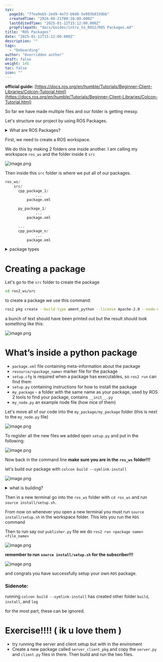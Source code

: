 ```yaml
---
sys:
  pageId: "7fea9eb5-2ed9-4e73-b6d6-5e093b833dbb"
  createdTime: "2024-08-21T00:28:00.000Z"
  lastEditedTime: "2025-01-12T15:12:00.000Z"
  propFilepath: "docs/Guides/intro_to_ROS2/ROS Packages.md"
title: "ROS Packages"
date: "2025-01-12T15:12:00.000Z"
description: ""
tags:
  - "Onboarding"
author: "Overridden author"
draft: false
weight: 145
toc: false
icon: ""
---
```


**official guide:** [https://docs.ros.org/en/humble/Tutorials/Beginner-Client-Libraries/Colcon-Tutorial.html](https://docs.ros.org/en/humble/Tutorials/Beginner-Client-Libraries/Colcon-Tutorial.html)

So far we have made multiple files and our folder is getting messy.

Let's structure our project by using ROS Packages.

<details>

<summary>What are ROS Packages?</summary>

ROS Packages are, as the name implies, packages of code that are highly sharable between ROS developers.

They consist of a folder, `package.xml` file, and source code

```python
      cpp_package_1/
		      ... imagine much code files here ..
          package.xml
```

</details>

First, we need to create a ROS workspace.

We do this by making 2 folders one inside another. I am calling my workspace `ros_ws` and the folder inside it `src`

![image.png](https://prod-files-secure.s3.us-west-2.amazonaws.com/d518164a-d88e-44d1-a4ee-3adb3bd8bce0/70706947-fd18-4537-a67b-e12946812d31/image.png?X-Amz-Algorithm=AWS4-HMAC-SHA256&X-Amz-Content-Sha256=UNSIGNED-PAYLOAD&X-Amz-Credential=ASIAZI2LB4664HMXWO4B%2F20250227%2Fus-west-2%2Fs3%2Faws4_request&X-Amz-Date=20250227T121418Z&X-Amz-Expires=3600&X-Amz-Security-Token=IQoJb3JpZ2luX2VjEDsaCXVzLXdlc3QtMiJGMEQCIEMtWgnIm05S1iBUKpX8a6moEDR3LY28L5n9byyRCD4NAiB03YNpOZ3A4UWs1prmesDVYYL8S%2FcAmOk1mOWQTIlsXSr%2FAwh0EAAaDDYzNzQyMzE4MzgwNSIMF%2Bnw1muiXLblAzprKtwDW2LPeNF9ymMMde8dpj6n8tujE4ah5Gaq%2F%2BLR4jeBGgTyMAHnDzET6upTnQEQBNH7eDtg5nbXK8577IwiU7MfommV7RWO8Tz0eJAWKdx6MBetQAPkWWXI54Ay4v8RFeWYNmhQXMjbYAfBakRItqW1tCg7nvo56gMu0IhkJ%2Bock0zmp%2BQ56XoT33tLxhLl6sSWGlcc2NsSVHVwLLMhSJwYTqfn77%2FkjnxeCJwJoEzw6MopuMLntA36puFCecU2WY0cQpvwn5ThEe%2FvMIIzJHQecb5AqQk%2BBSLbORLmVX0KaSb%2BwT0yjWmCZFGDqbZwIR6PZYzYZsOy%2Fdq%2BNfAnBk2xUp%2BhNzpe3L01M3PX92O%2Fez0CWJteDdQ5fOSxBCDekm0SQKCrpPshzJ1OZN%2B3eIJ2h0%2FBbKDaarHnpOTmp6dx4VZSM0wor5W855XPpTeWo4A65o0qosX7IFs4ZJEEqgQ8FD2l0AGRMidxmf%2FaghzlbqJWZmbaDVXrcJfOM9waG3jv1%2B84DjmzmgzsMspUHheEPVY7nrnVh9%2BSs6vRGTZNdO9tAtxiPyqU5twP8iHJaWf0ue2KlyY07ZTUHsButrxMmssKPChnQZG33PYPePYawzG8rjqsG7ohukWD%2FKIwppCBvgY6pgH8tKwkLZVA3D7VtiPRi4Dz%2B3ECYLD8zbMiTDWvDj7Pk5t9FRI79XD%2BpAphmFMggzR8i4HvrlwYmjPc0k9Qp3HwGHsSi42IKX0gQ5v881lqG1Usf9k5mnZM8XW9eZd5z0G7K6ZdZVwTDlzr3hI3Mj0VJQ3Xar%2B5tIYARF%2BB5SGzhZGZurn2qEOGi%2BQUn%2BlVapdvlUOJeOqc59zq03PgBrFCLio1ofKk&X-Amz-Signature=be02c2c7b2774785f56a6b649c42f2c6eb6a6d3e4e99685e01c3dead282ae06f&X-Amz-SignedHeaders=host&x-id=GetObject)

Then inside this `src` folder is where we put all of our packages.

```python
ros_ws/
    src/
      cpp_package_1/
		      ...
          package.xml

      py_package_1/
		      ...
          package.xml

      ...
      cpp_package_n/
		      ...
          package.xml

```

<details>

<summary>package types</summary>

packages can be either `C++` or python.

the intern file structure is different for each but for this guide we will stick to creating python packages

</details>

# Creating a package

Let's go to the `src` folder to create the package

```bash
cd ros2_ws/src
```

to create a package we use this command:

```bash
ros2 pkg create --build-type ament_python --license Apache-2.0 --node-name my_node my_package
```

a bunch of text should have been printed out but the result should look something like this:

![image.png](https://prod-files-secure.s3.us-west-2.amazonaws.com/d518164a-d88e-44d1-a4ee-3adb3bd8bce0/e6cf1e3f-8512-4a3e-b131-079f800bf3e8/image.png?X-Amz-Algorithm=AWS4-HMAC-SHA256&X-Amz-Content-Sha256=UNSIGNED-PAYLOAD&X-Amz-Credential=ASIAZI2LB4664HMXWO4B%2F20250227%2Fus-west-2%2Fs3%2Faws4_request&X-Amz-Date=20250227T121418Z&X-Amz-Expires=3600&X-Amz-Security-Token=IQoJb3JpZ2luX2VjEDsaCXVzLXdlc3QtMiJGMEQCIEMtWgnIm05S1iBUKpX8a6moEDR3LY28L5n9byyRCD4NAiB03YNpOZ3A4UWs1prmesDVYYL8S%2FcAmOk1mOWQTIlsXSr%2FAwh0EAAaDDYzNzQyMzE4MzgwNSIMF%2Bnw1muiXLblAzprKtwDW2LPeNF9ymMMde8dpj6n8tujE4ah5Gaq%2F%2BLR4jeBGgTyMAHnDzET6upTnQEQBNH7eDtg5nbXK8577IwiU7MfommV7RWO8Tz0eJAWKdx6MBetQAPkWWXI54Ay4v8RFeWYNmhQXMjbYAfBakRItqW1tCg7nvo56gMu0IhkJ%2Bock0zmp%2BQ56XoT33tLxhLl6sSWGlcc2NsSVHVwLLMhSJwYTqfn77%2FkjnxeCJwJoEzw6MopuMLntA36puFCecU2WY0cQpvwn5ThEe%2FvMIIzJHQecb5AqQk%2BBSLbORLmVX0KaSb%2BwT0yjWmCZFGDqbZwIR6PZYzYZsOy%2Fdq%2BNfAnBk2xUp%2BhNzpe3L01M3PX92O%2Fez0CWJteDdQ5fOSxBCDekm0SQKCrpPshzJ1OZN%2B3eIJ2h0%2FBbKDaarHnpOTmp6dx4VZSM0wor5W855XPpTeWo4A65o0qosX7IFs4ZJEEqgQ8FD2l0AGRMidxmf%2FaghzlbqJWZmbaDVXrcJfOM9waG3jv1%2B84DjmzmgzsMspUHheEPVY7nrnVh9%2BSs6vRGTZNdO9tAtxiPyqU5twP8iHJaWf0ue2KlyY07ZTUHsButrxMmssKPChnQZG33PYPePYawzG8rjqsG7ohukWD%2FKIwppCBvgY6pgH8tKwkLZVA3D7VtiPRi4Dz%2B3ECYLD8zbMiTDWvDj7Pk5t9FRI79XD%2BpAphmFMggzR8i4HvrlwYmjPc0k9Qp3HwGHsSi42IKX0gQ5v881lqG1Usf9k5mnZM8XW9eZd5z0G7K6ZdZVwTDlzr3hI3Mj0VJQ3Xar%2B5tIYARF%2BB5SGzhZGZurn2qEOGi%2BQUn%2BlVapdvlUOJeOqc59zq03PgBrFCLio1ofKk&X-Amz-Signature=1c433418146fe1157b73fc3b85eb014170563377f9d9d1f9883c7d00a17ac5b0&X-Amz-SignedHeaders=host&x-id=GetObject)

# What’s inside a python package

- `package.xml` file containing meta-information about the package
- `resource/<package_name>` marker file for the package
- `setup.cfg` is required when a package has executables, so `ros2 run` can find them
- `setup.py` containing instructions for how to install the package
- `my_package` - a folder with the same name as your package, used by ROS 2 tools to find your package, contains `__init__.py`
- `my_node.py` an example node file (how nice of them)

Let's move all of our code into the `my_package/my_package` folder (this is next to the `my_node.py` file)

![image.png](https://prod-files-secure.s3.us-west-2.amazonaws.com/d518164a-d88e-44d1-a4ee-3adb3bd8bce0/9ce58f11-0da9-4d3e-b86d-506a9685d378/image.png?X-Amz-Algorithm=AWS4-HMAC-SHA256&X-Amz-Content-Sha256=UNSIGNED-PAYLOAD&X-Amz-Credential=ASIAZI2LB4664HMXWO4B%2F20250227%2Fus-west-2%2Fs3%2Faws4_request&X-Amz-Date=20250227T121418Z&X-Amz-Expires=3600&X-Amz-Security-Token=IQoJb3JpZ2luX2VjEDsaCXVzLXdlc3QtMiJGMEQCIEMtWgnIm05S1iBUKpX8a6moEDR3LY28L5n9byyRCD4NAiB03YNpOZ3A4UWs1prmesDVYYL8S%2FcAmOk1mOWQTIlsXSr%2FAwh0EAAaDDYzNzQyMzE4MzgwNSIMF%2Bnw1muiXLblAzprKtwDW2LPeNF9ymMMde8dpj6n8tujE4ah5Gaq%2F%2BLR4jeBGgTyMAHnDzET6upTnQEQBNH7eDtg5nbXK8577IwiU7MfommV7RWO8Tz0eJAWKdx6MBetQAPkWWXI54Ay4v8RFeWYNmhQXMjbYAfBakRItqW1tCg7nvo56gMu0IhkJ%2Bock0zmp%2BQ56XoT33tLxhLl6sSWGlcc2NsSVHVwLLMhSJwYTqfn77%2FkjnxeCJwJoEzw6MopuMLntA36puFCecU2WY0cQpvwn5ThEe%2FvMIIzJHQecb5AqQk%2BBSLbORLmVX0KaSb%2BwT0yjWmCZFGDqbZwIR6PZYzYZsOy%2Fdq%2BNfAnBk2xUp%2BhNzpe3L01M3PX92O%2Fez0CWJteDdQ5fOSxBCDekm0SQKCrpPshzJ1OZN%2B3eIJ2h0%2FBbKDaarHnpOTmp6dx4VZSM0wor5W855XPpTeWo4A65o0qosX7IFs4ZJEEqgQ8FD2l0AGRMidxmf%2FaghzlbqJWZmbaDVXrcJfOM9waG3jv1%2B84DjmzmgzsMspUHheEPVY7nrnVh9%2BSs6vRGTZNdO9tAtxiPyqU5twP8iHJaWf0ue2KlyY07ZTUHsButrxMmssKPChnQZG33PYPePYawzG8rjqsG7ohukWD%2FKIwppCBvgY6pgH8tKwkLZVA3D7VtiPRi4Dz%2B3ECYLD8zbMiTDWvDj7Pk5t9FRI79XD%2BpAphmFMggzR8i4HvrlwYmjPc0k9Qp3HwGHsSi42IKX0gQ5v881lqG1Usf9k5mnZM8XW9eZd5z0G7K6ZdZVwTDlzr3hI3Mj0VJQ3Xar%2B5tIYARF%2BB5SGzhZGZurn2qEOGi%2BQUn%2BlVapdvlUOJeOqc59zq03PgBrFCLio1ofKk&X-Amz-Signature=db813fdeb43b99cdaf6e4b195c4d326e2ceed0bd9a0a11bcbaf8e9de144d5317&X-Amz-SignedHeaders=host&x-id=GetObject)

To register all the new files we added open `setup.py` and put in the following:

![image.png](https://prod-files-secure.s3.us-west-2.amazonaws.com/d518164a-d88e-44d1-a4ee-3adb3bd8bce0/1cd7c262-4cae-4496-9d75-c178537d24a2/image.png?X-Amz-Algorithm=AWS4-HMAC-SHA256&X-Amz-Content-Sha256=UNSIGNED-PAYLOAD&X-Amz-Credential=ASIAZI2LB4664HMXWO4B%2F20250227%2Fus-west-2%2Fs3%2Faws4_request&X-Amz-Date=20250227T121418Z&X-Amz-Expires=3600&X-Amz-Security-Token=IQoJb3JpZ2luX2VjEDsaCXVzLXdlc3QtMiJGMEQCIEMtWgnIm05S1iBUKpX8a6moEDR3LY28L5n9byyRCD4NAiB03YNpOZ3A4UWs1prmesDVYYL8S%2FcAmOk1mOWQTIlsXSr%2FAwh0EAAaDDYzNzQyMzE4MzgwNSIMF%2Bnw1muiXLblAzprKtwDW2LPeNF9ymMMde8dpj6n8tujE4ah5Gaq%2F%2BLR4jeBGgTyMAHnDzET6upTnQEQBNH7eDtg5nbXK8577IwiU7MfommV7RWO8Tz0eJAWKdx6MBetQAPkWWXI54Ay4v8RFeWYNmhQXMjbYAfBakRItqW1tCg7nvo56gMu0IhkJ%2Bock0zmp%2BQ56XoT33tLxhLl6sSWGlcc2NsSVHVwLLMhSJwYTqfn77%2FkjnxeCJwJoEzw6MopuMLntA36puFCecU2WY0cQpvwn5ThEe%2FvMIIzJHQecb5AqQk%2BBSLbORLmVX0KaSb%2BwT0yjWmCZFGDqbZwIR6PZYzYZsOy%2Fdq%2BNfAnBk2xUp%2BhNzpe3L01M3PX92O%2Fez0CWJteDdQ5fOSxBCDekm0SQKCrpPshzJ1OZN%2B3eIJ2h0%2FBbKDaarHnpOTmp6dx4VZSM0wor5W855XPpTeWo4A65o0qosX7IFs4ZJEEqgQ8FD2l0AGRMidxmf%2FaghzlbqJWZmbaDVXrcJfOM9waG3jv1%2B84DjmzmgzsMspUHheEPVY7nrnVh9%2BSs6vRGTZNdO9tAtxiPyqU5twP8iHJaWf0ue2KlyY07ZTUHsButrxMmssKPChnQZG33PYPePYawzG8rjqsG7ohukWD%2FKIwppCBvgY6pgH8tKwkLZVA3D7VtiPRi4Dz%2B3ECYLD8zbMiTDWvDj7Pk5t9FRI79XD%2BpAphmFMggzR8i4HvrlwYmjPc0k9Qp3HwGHsSi42IKX0gQ5v881lqG1Usf9k5mnZM8XW9eZd5z0G7K6ZdZVwTDlzr3hI3Mj0VJQ3Xar%2B5tIYARF%2BB5SGzhZGZurn2qEOGi%2BQUn%2BlVapdvlUOJeOqc59zq03PgBrFCLio1ofKk&X-Amz-Signature=97b498441ba80b5ed5d26d1551d6dbb4a3f273e19f5c218d9e36ffcaf4959767&X-Amz-SignedHeaders=host&x-id=GetObject)

Now back in the command line **make sure you are in the** **`ros_ws`** **folder!!!**

let's build our package with `colcon build --symlink-install`

![image.png](https://prod-files-secure.s3.us-west-2.amazonaws.com/d518164a-d88e-44d1-a4ee-3adb3bd8bce0/2f2a0d27-b173-48fd-b189-5f5c0ce65619/image.png?X-Amz-Algorithm=AWS4-HMAC-SHA256&X-Amz-Content-Sha256=UNSIGNED-PAYLOAD&X-Amz-Credential=ASIAZI2LB4664HMXWO4B%2F20250227%2Fus-west-2%2Fs3%2Faws4_request&X-Amz-Date=20250227T121418Z&X-Amz-Expires=3600&X-Amz-Security-Token=IQoJb3JpZ2luX2VjEDsaCXVzLXdlc3QtMiJGMEQCIEMtWgnIm05S1iBUKpX8a6moEDR3LY28L5n9byyRCD4NAiB03YNpOZ3A4UWs1prmesDVYYL8S%2FcAmOk1mOWQTIlsXSr%2FAwh0EAAaDDYzNzQyMzE4MzgwNSIMF%2Bnw1muiXLblAzprKtwDW2LPeNF9ymMMde8dpj6n8tujE4ah5Gaq%2F%2BLR4jeBGgTyMAHnDzET6upTnQEQBNH7eDtg5nbXK8577IwiU7MfommV7RWO8Tz0eJAWKdx6MBetQAPkWWXI54Ay4v8RFeWYNmhQXMjbYAfBakRItqW1tCg7nvo56gMu0IhkJ%2Bock0zmp%2BQ56XoT33tLxhLl6sSWGlcc2NsSVHVwLLMhSJwYTqfn77%2FkjnxeCJwJoEzw6MopuMLntA36puFCecU2WY0cQpvwn5ThEe%2FvMIIzJHQecb5AqQk%2BBSLbORLmVX0KaSb%2BwT0yjWmCZFGDqbZwIR6PZYzYZsOy%2Fdq%2BNfAnBk2xUp%2BhNzpe3L01M3PX92O%2Fez0CWJteDdQ5fOSxBCDekm0SQKCrpPshzJ1OZN%2B3eIJ2h0%2FBbKDaarHnpOTmp6dx4VZSM0wor5W855XPpTeWo4A65o0qosX7IFs4ZJEEqgQ8FD2l0AGRMidxmf%2FaghzlbqJWZmbaDVXrcJfOM9waG3jv1%2B84DjmzmgzsMspUHheEPVY7nrnVh9%2BSs6vRGTZNdO9tAtxiPyqU5twP8iHJaWf0ue2KlyY07ZTUHsButrxMmssKPChnQZG33PYPePYawzG8rjqsG7ohukWD%2FKIwppCBvgY6pgH8tKwkLZVA3D7VtiPRi4Dz%2B3ECYLD8zbMiTDWvDj7Pk5t9FRI79XD%2BpAphmFMggzR8i4HvrlwYmjPc0k9Qp3HwGHsSi42IKX0gQ5v881lqG1Usf9k5mnZM8XW9eZd5z0G7K6ZdZVwTDlzr3hI3Mj0VJQ3Xar%2B5tIYARF%2BB5SGzhZGZurn2qEOGi%2BQUn%2BlVapdvlUOJeOqc59zq03PgBrFCLio1ofKk&X-Amz-Signature=d40d2d7772e0d7b96d7463c144f8bb4b45615055e5e06f8a2c11b78e2537b3d9&X-Amz-SignedHeaders=host&x-id=GetObject)

<details>

<summary>what is building?</summary>

if you are a CS major at Rose-Hulman you will learn the answer to this in CSSE132

but TLDR; is it combines all the code files into one program that can be run easily 

</details>

Then in a new terminal go into the `ros_ws` folder with `cd ros_ws` and run `source install/setup.sh`. 

From now on whenever you open a new terminal you must run `source install/setup.sh` in the workspace folder. This lets you run the `ROS` command

Then to run say our `publisher.py` file we do `ros2 run <package name> <file_name>`

![image.png](https://prod-files-secure.s3.us-west-2.amazonaws.com/d518164a-d88e-44d1-a4ee-3adb3bd8bce0/4f4b1219-3a44-4632-aa0a-ce3471699f59/image.png?X-Amz-Algorithm=AWS4-HMAC-SHA256&X-Amz-Content-Sha256=UNSIGNED-PAYLOAD&X-Amz-Credential=ASIAZI2LB4664HMXWO4B%2F20250227%2Fus-west-2%2Fs3%2Faws4_request&X-Amz-Date=20250227T121418Z&X-Amz-Expires=3600&X-Amz-Security-Token=IQoJb3JpZ2luX2VjEDsaCXVzLXdlc3QtMiJGMEQCIEMtWgnIm05S1iBUKpX8a6moEDR3LY28L5n9byyRCD4NAiB03YNpOZ3A4UWs1prmesDVYYL8S%2FcAmOk1mOWQTIlsXSr%2FAwh0EAAaDDYzNzQyMzE4MzgwNSIMF%2Bnw1muiXLblAzprKtwDW2LPeNF9ymMMde8dpj6n8tujE4ah5Gaq%2F%2BLR4jeBGgTyMAHnDzET6upTnQEQBNH7eDtg5nbXK8577IwiU7MfommV7RWO8Tz0eJAWKdx6MBetQAPkWWXI54Ay4v8RFeWYNmhQXMjbYAfBakRItqW1tCg7nvo56gMu0IhkJ%2Bock0zmp%2BQ56XoT33tLxhLl6sSWGlcc2NsSVHVwLLMhSJwYTqfn77%2FkjnxeCJwJoEzw6MopuMLntA36puFCecU2WY0cQpvwn5ThEe%2FvMIIzJHQecb5AqQk%2BBSLbORLmVX0KaSb%2BwT0yjWmCZFGDqbZwIR6PZYzYZsOy%2Fdq%2BNfAnBk2xUp%2BhNzpe3L01M3PX92O%2Fez0CWJteDdQ5fOSxBCDekm0SQKCrpPshzJ1OZN%2B3eIJ2h0%2FBbKDaarHnpOTmp6dx4VZSM0wor5W855XPpTeWo4A65o0qosX7IFs4ZJEEqgQ8FD2l0AGRMidxmf%2FaghzlbqJWZmbaDVXrcJfOM9waG3jv1%2B84DjmzmgzsMspUHheEPVY7nrnVh9%2BSs6vRGTZNdO9tAtxiPyqU5twP8iHJaWf0ue2KlyY07ZTUHsButrxMmssKPChnQZG33PYPePYawzG8rjqsG7ohukWD%2FKIwppCBvgY6pgH8tKwkLZVA3D7VtiPRi4Dz%2B3ECYLD8zbMiTDWvDj7Pk5t9FRI79XD%2BpAphmFMggzR8i4HvrlwYmjPc0k9Qp3HwGHsSi42IKX0gQ5v881lqG1Usf9k5mnZM8XW9eZd5z0G7K6ZdZVwTDlzr3hI3Mj0VJQ3Xar%2B5tIYARF%2BB5SGzhZGZurn2qEOGi%2BQUn%2BlVapdvlUOJeOqc59zq03PgBrFCLio1ofKk&X-Amz-Signature=f8ca4b72a2116174c4174b2626c3e54767affc2915e56177ddeca53a6dd16522&X-Amz-SignedHeaders=host&x-id=GetObject)

**remember to run** **`source install/setup.sh`** **for the subscriber!!!**

![image.png](https://prod-files-secure.s3.us-west-2.amazonaws.com/d518164a-d88e-44d1-a4ee-3adb3bd8bce0/02121119-dad4-49ec-8356-c956108b4243/image.png?X-Amz-Algorithm=AWS4-HMAC-SHA256&X-Amz-Content-Sha256=UNSIGNED-PAYLOAD&X-Amz-Credential=ASIAZI2LB4664HMXWO4B%2F20250227%2Fus-west-2%2Fs3%2Faws4_request&X-Amz-Date=20250227T121418Z&X-Amz-Expires=3600&X-Amz-Security-Token=IQoJb3JpZ2luX2VjEDsaCXVzLXdlc3QtMiJGMEQCIEMtWgnIm05S1iBUKpX8a6moEDR3LY28L5n9byyRCD4NAiB03YNpOZ3A4UWs1prmesDVYYL8S%2FcAmOk1mOWQTIlsXSr%2FAwh0EAAaDDYzNzQyMzE4MzgwNSIMF%2Bnw1muiXLblAzprKtwDW2LPeNF9ymMMde8dpj6n8tujE4ah5Gaq%2F%2BLR4jeBGgTyMAHnDzET6upTnQEQBNH7eDtg5nbXK8577IwiU7MfommV7RWO8Tz0eJAWKdx6MBetQAPkWWXI54Ay4v8RFeWYNmhQXMjbYAfBakRItqW1tCg7nvo56gMu0IhkJ%2Bock0zmp%2BQ56XoT33tLxhLl6sSWGlcc2NsSVHVwLLMhSJwYTqfn77%2FkjnxeCJwJoEzw6MopuMLntA36puFCecU2WY0cQpvwn5ThEe%2FvMIIzJHQecb5AqQk%2BBSLbORLmVX0KaSb%2BwT0yjWmCZFGDqbZwIR6PZYzYZsOy%2Fdq%2BNfAnBk2xUp%2BhNzpe3L01M3PX92O%2Fez0CWJteDdQ5fOSxBCDekm0SQKCrpPshzJ1OZN%2B3eIJ2h0%2FBbKDaarHnpOTmp6dx4VZSM0wor5W855XPpTeWo4A65o0qosX7IFs4ZJEEqgQ8FD2l0AGRMidxmf%2FaghzlbqJWZmbaDVXrcJfOM9waG3jv1%2B84DjmzmgzsMspUHheEPVY7nrnVh9%2BSs6vRGTZNdO9tAtxiPyqU5twP8iHJaWf0ue2KlyY07ZTUHsButrxMmssKPChnQZG33PYPePYawzG8rjqsG7ohukWD%2FKIwppCBvgY6pgH8tKwkLZVA3D7VtiPRi4Dz%2B3ECYLD8zbMiTDWvDj7Pk5t9FRI79XD%2BpAphmFMggzR8i4HvrlwYmjPc0k9Qp3HwGHsSi42IKX0gQ5v881lqG1Usf9k5mnZM8XW9eZd5z0G7K6ZdZVwTDlzr3hI3Mj0VJQ3Xar%2B5tIYARF%2BB5SGzhZGZurn2qEOGi%2BQUn%2BlVapdvlUOJeOqc59zq03PgBrFCLio1ofKk&X-Amz-Signature=f0518ffe861abe6e460c5070b468adb43ca1a74de237023972343e0ed8113870&X-Amz-SignedHeaders=host&x-id=GetObject)

and congrats you have successfully setup your own `ROS` package.

### Sidenote:

running `colcon build --symlink-install` has created other folder `build`, `install`, and `log`

for the most part, these can be ignored.

# Exercise!!!! ( ik u love them )

- try running the server and client setup but with in the enviroment
- Create a new package called `server_client_pkg` and copy the `server.py` and `client.py` files in there. Then build and run the two files.
